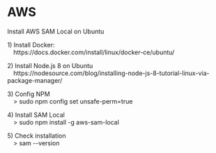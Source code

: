 # AWS

<p/>Install AWS SAM Local on Ubuntu
<p/>1) Install Docker:
<br/>&emsp;https://docs.docker.com/install/linux/docker-ce/ubuntu/
<p/>2) Install Node.js 8 on Ubuntu
<br/>&emsp;https://nodesource.com/blog/installing-node-js-8-tutorial-linux-via-package-manager/
<p/>3) Config NPM
<br/>&emsp;> sudo npm config set unsafe-perm=true
<p/>4) Install SAM Local
<br/>&emsp;> sudo npm install -g aws-sam-local
<p/>5) Check installation
<br/>&emsp;> sam --version



